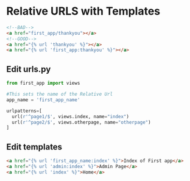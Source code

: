 # Relative URLS with Templates

```html
<!--BAD-->
<a href="first_app/thankyou"></a>
<!--GOOD-->
<a href="{% url 'thankyou' %}"></a>
<a href="{% url 'first_app:thankyou' %}"></a>
```

## Edit urls.py
```python
from first_app import views

#This sets the name of the Relative Url
app_name = 'first_app_name'

urlpatterns=[
  url(r'^page1/$', views.index, name="index")
  url(r'^page2/$', views.otherpage, name="otherpage")
]
```

## Edit templates
```html
<a href="{% url 'first_app_name:index' %}">Index of First app</a>
<a href="{% url 'admin:index' %}">Admin Page</a>
<a href="{% url 'index' %}">Home</a>
```
